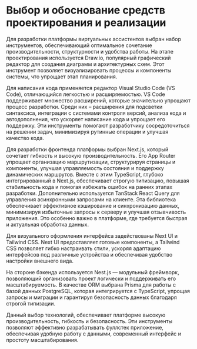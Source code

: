 # Выбор и обоснование средств проектирования и реализации

Для разработки платформы виртуальных ассистентов выбран набор инструментов, обеспечивающий оптимальное сочетание производительности, структурности и удобства работы. На этапе проектирования используется Draw.io, популярный графический редактор для создания диаграмм и архитектурных схем. Этот инструмент позволяет визуализировать процессы и компоненты системы, что упрощает этап планирования.

Для написания кода применяется редактор Visual Studio Code (VS Code), отличающийся легкостью и расширяемостью. VS Code поддерживает множество расширений, которые значительно упрощают процесс разработки. Среди них – расширения для подсветки синтаксиса, интеграции с системами контроля версий, анализа кода и автодополнения, что ускоряет написание кода и упрощает его поддержку. Эти инструменты помогают разработчику сосредоточиться на решении задач, минимизируя рутинные операции и улучшая качество кода.

Для разработки фронтенда платформы выбран Next.js, который сочетает гибкость и высокую производительность. Его App Router упрощает организацию маршрутизации, структурируя страницы и компоненты, улучшая управляемость состояния и поддержку динамических маршрутов. Вместе с этим TypeScript, глубоко интегрированный в Next.js, обеспечивает строгую типизацию, повышая стабильность кода и помогая избежать ошибок на ранних этапах разработки. Дополнительно используется TanStack React Query для управления асинхронными запросами на клиенте. Эта библиотека обеспечивает эффективное кэширование и синхронизацию данных, минимизируя избыточные запросы к серверу и улучшая отзывчивость приложения. Это особенно важно в платформе, где требуется быстрая и актуальная обработка данных.

Для визуального оформления интерфейса задействованы Next UI и Tailwind CSS. Next UI предоставляет готовые компоненты, а Tailwind CSS позволяет гибко настраивать стили, ускоряя адаптацию интерфейсов под различные устройства и обеспечивая удобство настройки внешнего вида.

На стороне бэкенда используется Nest.js — модульный фреймворк, позволяющий организовать проект логически и поддерживать его масштабируемость. В качестве ORM выбрана Prisma для работы с базой данных PostgreSQL, которая интегрируется с TypeScript, упрощая запросы и миграции и гарантируя безопасность данных благодаря строгой типизации.

Данный выбор технологий, обеспечивает платформе высокую производительность, гибкость и безопасность. Эти инструменты позволяют эффективно разрабатывать фуллстек приложение, обеспечивая удобную работу с данными, современный интерфейс и простоту масштабирования.
